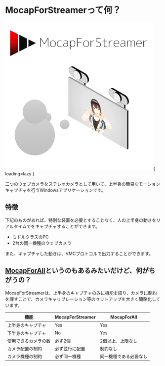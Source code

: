 # MocapForStreamerって何？

![](images/capsule.png){ loading=lazy }

二つのウェブカメラをステレオカメラとして用いて、上半身の簡易なモーションキャプチャを行うWindowsアプリケーションです。

## 特徴

下記のものがあれば、特別な装置を必要とすることなく、人の上半身の動きをリアルタイムでをキャプチャすることができます。

- ミドルクラスのPC
- 2台の同一機種のウェブカメラ

また、キャプチャした動きは、VMCプロトコルで出力することができます。

## [MocapForAll](https://akiya-research-institute.github.io/MocapForAll-Manual/)というのもあるみたいだけど、何がちがうの？

MocapForStreamerは、上半身のキャプチャのみに機能を絞り、カメラに制約を課すことで、カメラキャリブレーション等のセットアップを大きく簡略化しています。

| 機能 | MocapForStreamer | MocapForAll |
| ------- | ---------------- | ----------- |
| 上半身のキャプチャ |Yes|Yes|
| 下半身のキャプチャ |No|Yes|
| 使用できるカメラの数|必ず2個|2個以上、上限なし|
| カメラ配置の制約|必ず並行に配置|制約なし|
| カメラ機種の制約|必ず同一機種|同一機種である必要なし|

